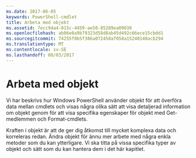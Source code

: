 ```yaml
---
ms.date: 2017-06-05
keywords: PowerShell-cmdlet
title: Arbeta med objekt
ms.assetid: 7ecc94a4-015c-4459-ae58-85289ea09030
ms.openlocfilehash: ab06e0a9b79323d58d8ab45d492c66ece15cbdd1
ms.sourcegitcommit: 74255f0b5f386a072458af058a15240140acb294
ms.translationtype: MT
ms.contentlocale: sv-SE
ms.lasthandoff: 08/03/2017
---
```

# <a name="working-with-objects"></a>Arbeta med objekt
Vi har beskrivs hur Windows PowerShell använder objekt för att överföra data mellan cmdlets och visas några olika sätt att visa detaljerad information om objekt genom för att visa specifika egenskaper för objekt med Get-medlemmen och Format-cmdlets.

Kraften i objekt är att de ger dig åtkomst till mycket komplexa data och korreleras redan. Ändra objekt för ännu mer arbete med några enkla metoder som du kan ytterligare. Vi ska titta på vissa specifika typer av objekt och sätt som du kan hantera dem i det här kapitlet.

